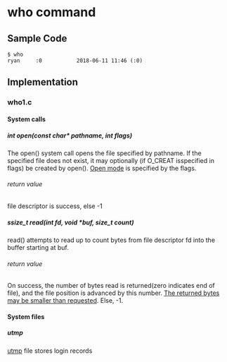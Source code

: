 # who command
## Sample Code
```
$ who 
ryan     :0           2018-06-11 11:46 (:0)
```
## Implementation
### who1.c
#### System calls
##### int open(const char* pathname, int flags)
The open() system call opens the file specified by pathname.  If the specified file does not exist, it may optionally (if O_CREAT isspecified in flags) be created by open(). [Open mode](http://man7.org/linux/man-pages/man2/open.2.html) is specified by the flags.
###### return value
file descriptor is success, else -1

##### ssize_t read(int fd, void *buf, size_t count)
read() attempts to read up to count bytes from file descriptor fd into the buffer starting at buf.
###### return value
On success, the number of bytes read is returned(zero indicates end of file), and the file position is advanced by this number. [The returned bytes may be smaller than requested](http://man7.org/linux/man-pages/man2/read.2.html). Else, -1.
#### System files
##### utmp
[utmp](http://man7.org/linux/man-pages/man5/utmp.5.html) file stores login records
